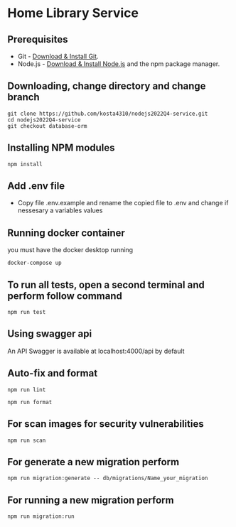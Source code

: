 # Home Library Service

## Prerequisites

- Git - [Download & Install Git](https://git-scm.com/downloads).
- Node.js - [Download & Install Node.js](https://nodejs.org/en/download/) and the npm package manager.

## Downloading, change directory and change branch

```
git clone https://github.com/kosta4310/nodejs2022Q4-service.git
cd nodejs2022Q4-service
git checkout database-orm
```

## Installing NPM modules

```
npm install
```

## Add .env file

- Copy file .env.example and rename the copied file to .env and change if nessesary a variables values

## Running docker container

you must have the docker desktop running

```
docker-compose up
```

## To run all tests, open a second terminal and perform follow command

```
npm run test
```

## Using swagger api

An API Swagger is available at localhost:4000/api by default

## Auto-fix and format

```
npm run lint
```

```
npm run format
```

## For scan images for security vulnerabilities

```
npm run scan

```

## For generate a new migration perform

```
npm run migration:generate -- db/migrations/Name_your_migration
```

## For running a new migration perform

```
npm run migration:run
```
